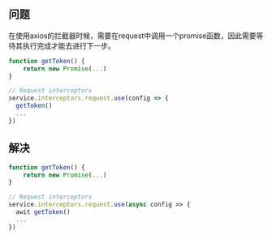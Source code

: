 ## 问题

在使用axios的拦截器时候，需要在request中调用一个promise函数，因此需要等待其执行完成才能去进行下一步。

```js
function getToken() {
	return new Promise(...)
}

// Request interceptors
service.interceptors.request.use(config => {
  getToken()
  ...
})
```



## 解决

```js
function getToken() {
	return new Promise(...)
}

// Request interceptors
service.interceptors.request.use(async config => {
  awit getToken()
  ...
})
```

